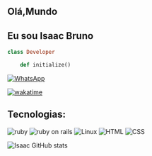 ## Olá,Mundo
## Eu sou Isaac Bruno
```ruby 
class Developer

	def initialize() 
```
[![WhatsApp](https://img.shields.io/badge/WhatsApp-25D366?style=for-the-badge&logo=whatsapp&logoColor=white)](https://api.whatsapp.com/send?phone=5579991188624&text=Ol%C3%A1,%20Isaac)


[![wakatime](https://wakatime.com/badge/user/a7c1a507-28c1-43b0-89fc-b51d303ef397.svg)](https://wakatime.com/@a7c1a507-28c1-43b0-89fc-b51d303ef397)


## Tecnologias:
![ruby](https://img.shields.io/badge/Ruby-CC342D?style=for-the-badge&logo=ruby&logoColor=white)
![ruby on rails](https://img.shields.io/badge/Ruby_on_Rails-CC0000?style=for-the-badge&logo=ruby-on-rails&logoColor=white)
![Linux](https://img.shields.io/badge/Linux-FCC624?style=for-the-badge&logo=linux&logoColor=black)
![HTML](https://img.shields.io/badge/HTML-239120?style=for-the-badge&logo=html5&logoColor=white)
![CSS](https://img.shields.io/badge/CSS-239120?&style=for-the-badge&logo=css3&logoColor=white)

![Isaac GitHub stats](https://github-readme-stats.vercel.app/api?username=isaacbrunodev&show_icons=true&theme=radical)
